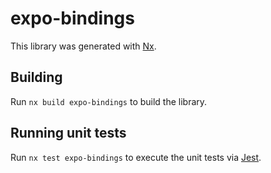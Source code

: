 # expo-bindings

This library was generated with [Nx](https://nx.dev).

## Building

Run `nx build expo-bindings` to build the library.

## Running unit tests

Run `nx test expo-bindings` to execute the unit tests via [Jest](https://jestjs.io).
